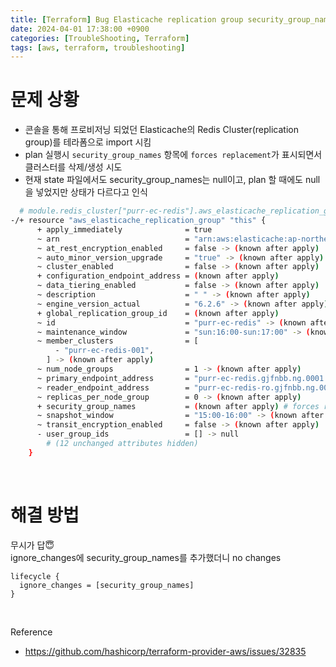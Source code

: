 ```yaml
---
title: [Terraform] Bug Elasticache replication group security_group_names forces replacement
date: 2024-04-01 17:38:00 +0900
categories: [TroubleShooting, Terraform]
tags: [aws, terraform, troubleshooting]
---
```


# 문제 상황
* 콘솔을 통해 프로비저닝 되었던 Elasticache의 Redis Cluster(replication group)를 테라폼으로 import 시킴
* plan 실행시 `security_group_names` 항목에 `forces replacement`가 표시되면서 클러스터를 삭제/생성 시도
* 현재 state 파일에서도 security_group_names는 null이고, plan 할 때에도 null을 넣었지만 상태가 다르다고 인식

```bash
  # module.redis_cluster["purr-ec-redis"].aws_elasticache_replication_group.this[0] must be replaced
-/+ resource "aws_elasticache_replication_group" "this" {
      + apply_immediately              = true
      ~ arn                            = "arn:aws:elasticache:ap-northeast-2:211107293600:replicationgroup:purr-ec-redis" -> (known after apply)
      ~ at_rest_encryption_enabled     = false -> (known after apply)
      ~ auto_minor_version_upgrade     = "true" -> (known after apply)
      ~ cluster_enabled                = false -> (known after apply)
      + configuration_endpoint_address = (known after apply)
      ~ data_tiering_enabled           = false -> (known after apply)
      ~ description                    = " " -> (known after apply)
      ~ engine_version_actual          = "6.2.6" -> (known after apply)
      + global_replication_group_id    = (known after apply)
      ~ id                             = "purr-ec-redis" -> (known after apply)
      ~ maintenance_window             = "sun:16:00-sun:17:00" -> (known after apply)
      ~ member_clusters                = [
          - "purr-ec-redis-001",
        ] -> (known after apply)
      ~ num_node_groups                = 1 -> (known after apply)
      ~ primary_endpoint_address       = "purr-ec-redis.gjfnbb.ng.0001.apn2.cache.amazonaws.com" -> (known after apply)
      ~ reader_endpoint_address        = "purr-ec-redis-ro.gjfnbb.ng.0001.apn2.cache.amazonaws.com" -> (known after apply)
      ~ replicas_per_node_group        = 0 -> (known after apply)
      + security_group_names           = (known after apply) # forces replacement
      ~ snapshot_window                = "15:00-16:00" -> (known after apply)
      ~ transit_encryption_enabled     = false -> (known after apply)
      - user_group_ids                 = [] -> null
        # (12 unchanged attributes hidden)
    }
```

<br>

# 해결 방법

무시가 답😇<br>
ignore_changes에 security_group_names를 추가했더니 no changes
```hcl
lifecycle {  
  ignore_changes = [security_group_names]  
}
```

<br>

Reference
* https://github.com/hashicorp/terraform-provider-aws/issues/32835
